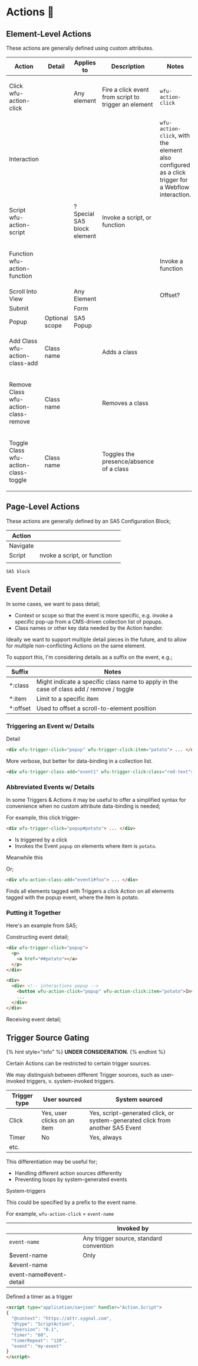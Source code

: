 # Actions 🧪



## Element-Level Actions

These actions are generally defined using custom attributes.&#x20;

| Action                                          | Detail         | Applies to                   | Description                                          | Notes                                                                                               |
| ----------------------------------------------- | -------------- | ---------------------------- | ---------------------------------------------------- | --------------------------------------------------------------------------------------------------- |
| <p>Click<br>wfu-action-click </p>               |                | Any element                  | Fire a click event from script to trigger an element | `wfu-action-click`                                                                                  |
| Interaction                                     |                |                              |                                                      | `wfu-action-click`, with the element also configured as a click trigger for a Webflow interaction.  |
| <p>Script<br>wfu-action-script </p>             |                | ? Special SA5 block element  | Invoke a script, or function                         |                                                                                                     |
| <p>Function<br>wfu-action-function </p>         |                |                              |                                                      | Invoke a function                                                                                   |
| Scroll Into View                                |                | Any Element                  |                                                      | Offset?                                                                                             |
| Submit                                          |                | Form                         |                                                      |                                                                                                     |
| Popup                                           | Optional scope | SA5 Popup                    |                                                      |                                                                                                     |
| <p>Add Class<br>wfu-action-class-add</p>        | Class name     |                              | Adds a class                                         |                                                                                                     |
| <p>Remove Class <br>wfu-action-class-remove</p> | Class name     |                              | Removes a class                                      |                                                                                                     |
| <p>Toggle Class<br>wfu-action-class-toggle</p>  | Class name     |                              | Toggles the presence/absence of a class              |                                                                                                     |





## Page-Level Actions&#x20;

These actions are generally defined by an SA5 Configuration Block;&#x20;

| Action   |                             |   |
| -------- | --------------------------- | - |
| Navigate |                             |   |
| Script   | nvoke a script, or function |   |
|          |                             |   |



```
SA5 block 

```









## Event Detail &#x20;

In some cases, we want to pass detail;&#x20;

* Context or scope so that the event is more specific, e.g. invoke a specific pop-up from a CMS-driven collection list of popups.&#x20;
* Class names or other key data needed by the Action handler.&#x20;

Ideally we want to support multiple detail pieces in the future, and to allow for multiple non-conflicting Actions on the same element.&#x20;

To support this, I'm considering details as a suffix on the event, e.g.; &#x20;

| Suffix     | Notes                                                                                    |
| ---------- | ---------------------------------------------------------------------------------------- |
| \*:class   | Might indicate a specific class name to apply in the case of class add / remove / toggle |
| \*:item    | Limit to a specific item                                                                 |
| \*:offset  | Used to offset a scroll-to-element position                                              |









### Triggering an Event w/ Details&#x20;

Detail





```html
<div wfu-trigger-click="popup" wfu-trigger-click:item="potato"> ... </div> 
```





More verbose, but better for data-binding in a collection list.&#x20;

```html
<div wfu-trigger-class-add="event1" wfu-trigger-click:class="red-text"> ... </div> 
```





### Abbreviated Events w/ Details&#x20;

In some Triggers & Actions it may be useful to offer a simplified syntax for convenience when no custom attribute data-binding is needed;&#x20;

For example, this click trigger-&#x20;

```html
<div wfu-trigger-click="popup#potato"> ... </div> 
```

* Is triggered by a click
* Invokes the Event `popup` on elements where item is `potato`. &#x20;



Meanwhile this&#x20;

Or;&#x20;

```html
<div wfu-action-class-add="event1#foo"> ... </div> 
```

Finds all elements tagged with Triggers a click Action on all elements tagged with the popup event, where the item is potato. &#x20;





### Putting it Together&#x20;



Here's an example from SA5;&#x20;

Constructing event detail; &#x20;

```html
<div wfu-trigger-click="popup">
  <p>
    <a href="##potato"></a>    
  </p> 
</div> 

<div>
  <div> <!-- interactions popup -->  
    <button wfu-action-click="popup" wfu-action-click:item="potato">Invoke popup</button> 
    ...
  </div> 
</div>
```

Receiving event detail; &#x20;



## Trigger Source Gating&#x20;

{% hint style="info" %}
**UNDER CONSIDERATION.**  &#x20;
{% endhint %}

Certain Actions can be restricted to certain trigger sources.&#x20;

We may distinguish between different Trigger sources, such as user-invoked triggers, v. system-invoked triggers. &#x20;

| Trigger type | User sourced                | System sourced                                                                 |
| ------------ | --------------------------- | ------------------------------------------------------------------------------ |
| Click        | Yes, user clicks on an item | Yes, script-generated click, or system-generated click from another SA5 Event  |
| Timer        | No                          | Yes, always                                                                    |
| etc.         |                             |                                                                                |

This differentiation may be useful for;&#x20;

* Handling different action sources differently&#x20;
* Preventing loops by system-generated events&#x20;



System-triggers &#x20;

This could be specified by a prefix to the event name.

For example, `wfu-action-click` = `event-name` &#x20;

|                         | Invoked by                              |   |
| ----------------------- | --------------------------------------- | - |
| `event-name`            | Any trigger source, standard convention |   |
| $event-name             | Only                                    |   |
| \&event-name            |                                         |   |
| event-name#event-detail |                                         |   |





Defined a timer as a trigger&#x20;



```html
<script type="application/sa+json" handler="Action.Script">
{
  "@context": "https://attr.sygnal.com",
  "@type": "ScriptAction",
  "@version": "0.1",
  "timer": "60", 
  "timerRepeat": "120",
  "event": "my-event" 
}
</script>
```































